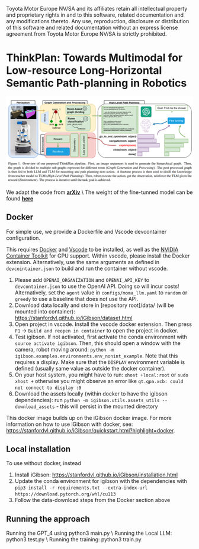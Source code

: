 Toyota Motor Europe NV/SA and its affiliates retain all intellectual property and proprietary rights in and to this software, related documentation and any modifications thereto. Any use, reproduction, disclosure or distribution of this software and related documentation without an express license agreement from Toyota Motor Europe NV/SA is strictly prohibited.

# ThinkPlan: Towards Multimodal for Low-resource Long-Horizontal Semantic Path-planning in Robotics




<p align="center">
  <!-- <img src="assets/teaser.png" alt="Overview of Batch3DMOT architecture" width="245" /> -->
  <img src="assets/image.png" alt="Overview of ThinkPlan" width="1200" />
</p>


We adapt the code from [**arXiv**](https://arxiv.org/abs/2403.08605) \\
The weight of the fine-tunned model can be found [**here**](https://mbzuaiac-my.sharepoint.com/:f:/g/personal/cuong_pham_mbzuai_ac_ae/EuZoi_N-OvtEsRHnlMObw0UB0WmpykeMQTjKOxMcMKbFjw?e=1blu1h)
## Docker
For simple use, we provide a Dockerfile and Vscode devcontainer configuration. 

This requires [Docker](https://www.docker.com/) and [Vscode](https://code.visualstudio.com/) to be installed, as well as the [NVIDIA Container Toolkit](https://docs.nvidia.com/datacenter/cloud-native/container-toolkit/latest/install-guide.html) for GPU support.
Within vscode, please install the Docker extension. Alternatively, use the same arguments as defined in `devcointainer.json` to build and run the container without vscode.

1. Please add `OPENAI_ORGANIZATION` and `OPENAI_API_KEY` to `devcontainer.json` to use the OpenAI API. Doing so will incur costs! Alternatively, set the `agent` value in `configs/moma_llm.yaml` to `random` or `greedy` to use a baseline that does not use the API.
2. Download data locally and store in [repository root]/data/ (will be mounted into container): https://stanfordvl.github.io/iGibson/dataset.html
3. Open project in vscode. Install the vscode docker extension. Then press `F1` -> `Build and reopen in container` to open the project in docker.
4. Test igibson. If not activated, first activate the conda environment with `source activate igibson`. Then, this should open a window with the camera, robot moving around: `python -m igibson.examples.environments.env_nonint_example`. Note that this requires a display. Make sure that the `DISPLAY` environment variable is defined (usually same value as outside the docker container).
5. On your host system, you might have to run: `xhost +local:root` or `sudo xhost +` otherwise you might observe an error like `qt.qpa.xcb: could not connect to display :0`
6. Download the assets locally (within docker to have the igibson dependencies): run `python -m igibson.utils.assets_utils --download_assets` - this will persist in the mounted directory

This docker image builds up on the iGibson docker image. For more information on how to use iGibson with docker, see: https://stanfordvl.github.io/iGibson/quickstart.html?highlight=docker.


## Local installation
To use without docker, instead 
1. Install iGibson: https://stanfordvl.github.io/iGibson/installation.html
2. Update the conda environment for igibson with the dependencies with `pip3 install -r requirements.txt --extra-index-url https://download.pytorch.org/whl/cu113`
3. Follow the data-download steps from the Docker section above

## Running the approach
Running the GPT_4 using python3 main.py \\
Running the Local LLM: python3 test.py \\
Running the training: python3 train.py
